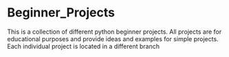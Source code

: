 # Beginner_Projects
This is a collection of different python beginner projects. All projects are for educational purposes and provide ideas and examples for simple projects. Each individual project is located in a different branch

